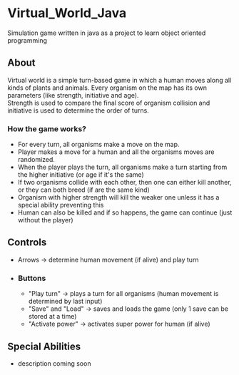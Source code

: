 # Virtual_World_Java
Simulation game written in java as a project to learn object oriented programming

## About
Virtual world is a simple turn-based game in which a human moves along all kinds of plants and animals.  Every organism on the map has its own parameters (like strength, initiative and age).  
Strength is used to compare the final score of organism collision and initiative is used to determine the order of turns.

### How the game works?
- For every turn, all organisms make a move on the map.
- Player makes a move for a human and all the organisms moves are randomized.
- When the player plays the turn, all organisms make a turn starting from the higher initiative (or age if it's the same)
- If two organisms collide with each other, then one can either kill another, or they can both breed (if are the same kind)
- Organism with higher strength will kill the weaker one unless it has a special ability preventing this
- Human can also be killed and if so happens, the game can continue (just without the player)

## Controls
- Arrows -> determine human movement (if alive) and play turn
- ### Buttons
  - "Play turn" -> plays a turn for all organisms (human movement is determined by last input)
  - "Save" and "Load" -> saves and loads the game (only 1 save can be stored at a time)
  - "Activate power" -> activates super power for human (if alive)
 
## Special Abilities
- description coming soon
